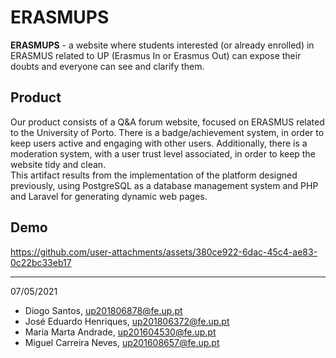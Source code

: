 # ERASMUPS

**ERASMUPS** - a website where students interested (or already enrolled) in ERASMUS related to UP (Erasmus In or Erasmus Out) can expose their doubts and everyone can see and clarify them.

## Product

Our product consists of a Q&A forum website, focused on ERASMUS related to the University of Porto. There is a badge/achievement system, in order to keep users active and engaging with other users. Additionally, there is a moderation system, with a user trust level associated, in order to keep the website tidy and clean.  
This artifact results from the implementation of the platform designed previously, using PostgreSQL as a database management system and PHP and Laravel for generating dynamic web pages.

## Demo

https://github.com/user-attachments/assets/380ce922-6dac-45c4-ae83-0c22bc33eb17

-----
07/05/2021

* Diogo Santos, [up201806878@fe.up.pt](mailto:up201806878@fe.up.pt) 
* José Eduardo Henriques, [up201806372@fe.up.pt](mailto:up201806372@fe.up.pt)
* Maria Marta Andrade, [up201604530@fe.up.pt](mailto:up201604530@fe.up.pt) 
* Miguel Carreira Neves, [up201608657@fe.up.pt](mailto:up201608657@fe.up.pt)





